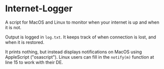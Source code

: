 # Internet-Logger
A script for MacOS and Linux to monitor when your internet is up and when it is not.

Output is logged in `log.txt`. It keeps track of when connection is lost, and when it is restored.


It prints nothing, but instead displays notifications on MacOS using AppleScript ("osascript"). Linux users can fill in the `notify(m)` function at line 15 to work with their DE.

